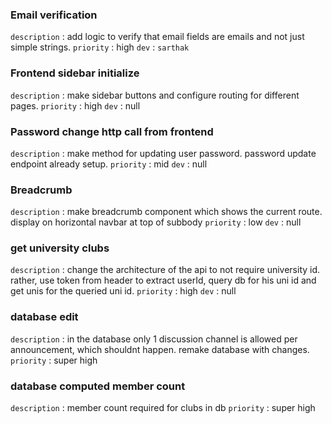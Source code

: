 ### Email verification
`description` : add logic to verify that email fields are emails and not just simple strings. 
`priority` : high
`dev` : `sarthak`

### Frontend sidebar initialize
`description` : make sidebar buttons and configure routing for different pages.
`priority` : high
`dev` : null

### Password change http call from frontend
`description` : make method for updating user password. password update endpoint already setup. 
`priority` : mid
`dev` : null

### Breadcrumb
`description` : make breadcrumb component which shows the current route. display on horizontal navbar at top of subbody 
`priority` : low
`dev` : null

### get university clubs 
`description` : change the architecture of the api to not require university id. rather, use token from header to extract userId, query db for his uni id and get unis for the queried uni id. 
`priority` : high
`dev` : null


### database edit
`description` : in the database only 1 discussion channel is allowed per announcement, which shouldnt happen. remake database with changes. 
`priority` : super high

### database computed member count
`description` : member count required for clubs in db
`priority` : super high